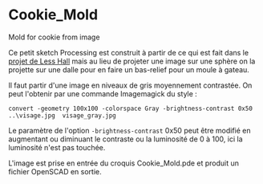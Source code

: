# Cookie_Mold
Mold for cookie from image

Ce petit sketch Processing est construit à partir de ce qui est fait dans le [projet de Less Hall](http://www.thingiverse.com/thing:363298) mais au lieu de projeter une image sur une sphère on la projette sur une dalle pour en faire un bas-relief pour un moule à gateau.

Il faut partir d'une image en niveaux de gris moyennement contrastée. On peut l'obtenir par une commande Imagemagick du style : 

`convert -geometry 100x100 -colorspace Gray -brightness-contrast 0x50 ..\visage.jpg  visage_gray.jpg` 

Le paramètre de l'option `-brightness-contrast` 0x50 peut être modifié en augmentant ou diminuant le contraste ou la luminosité de 0 à 100, ici la luminosité n'est pas touchée.

L'image est prise en entrée du croquis Cookie_Mold.pde et produit un fichier OpenSCAD en sortie.
